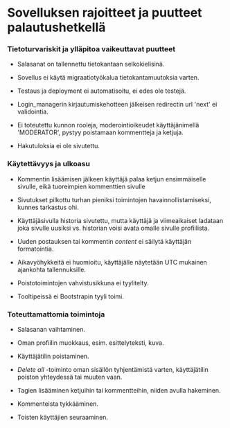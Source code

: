 # Sovelluksen rajoitteet ja puutteet palautushetkellä

### Tietoturvariskit ja ylläpitoa vaikeuttavat puutteet

* Salasanat on tallennettu tietokantaan selkokielisinä. 

* Sovellus ei käytä migraatiotyökalua tietokantamuutoksia varten.

* Testaus ja deployment ei automatisoitu, ei edes ole testejä.

* Login_managerin kirjautumiskehotteen jälkeisen redirectin url 'next' ei validointia.

* Ei toteutettu kunnon rooleja, moderointioikeudet käyttäjänimellä 'MODERATOR', pystyy poistamaan kommentteja ja ketjuja.

* Hakutuloksia ei ole sivutettu.

### Käytettävyys ja ulkoasu

* Kommentin lisäämisen jälkeen käyttäjä palaa ketjun ensimmäiselle sivulle, eikä tuoreimpien kommenttien sivulle

* Sivutukset pilkottu turhan pieniksi toimintojen havainnollistamiseksi, kunnes tarkastus ohi.

* Käyttäjäsivulla historia sivutettu, mutta käyttäjä ja viimeaikaiset ladataan joka sivulle uusiksi vs. historian voisi avata omalle sivulle profiilista. 

* Uuden postauksen tai kommentin _content_ ei säilytä käyttäjän formatointia.

* Aikavyöhykkeitä ei huomioitu, käyttäjälle näytetään UTC mukainen ajankohta tallennuksille.

* Poistotoimintojen vahvistusikkuna ei tyylitelty.

* Tooltipeissä ei Bootstrapin tyyli toimi.

### Toteuttamattomia toimintoja

* Salasanan vaihtaminen.

* Oman profiilin muokkaus, esim. esittelyteksti, kuva.

* Käyttäjätilin poistaminen.

* _Delete all_ -toiminto oman sisällön tyhjentämistä varten, käyttäjätilin poiston yhteydessä tai muuten vaan.

* Tagien lisääminen ketjuihin tai kommentteihin, niiden avulla hakeminen.

* Kommenteista tykkääminen.

* Toisten käyttäjien seuraaminen.
